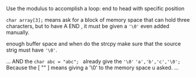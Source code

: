 Use the modulus to accomplish a loop: end to head with specific position

`char array[3];`       means ask for a block of memory space that can hold three characters, but to have A END , it must be given a `'\0'` even 
added manually.

enough buffer space and when do the strcpy make sure that the source strig must have `'\0'`.

...
AND the `char abc = "abc"; ` already give the `'\0'`  `'a','b','c','\0';` Because the  [ "" ] means giving a '\0' to the memory space u asked.
...

